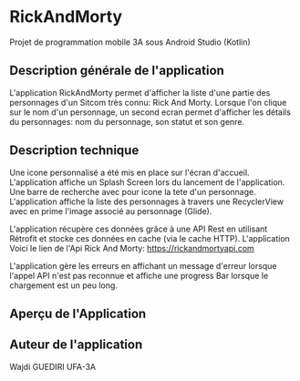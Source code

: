 # RickAndMorty

Projet de programmation mobile 3A sous Android Studio (Kotlin)

## Description générale de l'application

L'application RickAndMorty permet d'afficher la liste d'une partie des personnages d'un Sitcom très connu: Rick And Morty.
Lorsque l'on clique sur le nom d'un personnage, un second ecran permet d'afficher les détails du personnages: nom du personnage, son statut et son genre.

## Description technique

Une icone personnalisé a été mis en place sur l'écran d'accueil.
L'application affiche un Splash Screen lors du lancement de l'application.
Une barre de recherche avec pour icone la tete d'un personnage.
L'application affiche la liste des personnages à travers une RecyclerView avec en prime l'image associé au personnage (Glide). 

L'application récupère ces données grâce à une API Rest en utilisant Rétrofit et stocke ces données en cache (via le cache HTTP). L'application 
Voici le lien de l'Api Rick And Morty: https://rickandmortyapi.com

L'application gère les erreurs en affichant un message d'erreur lorsque l'appel API n'est pas reconnue et affiche une progress Bar lorsque le chargement est un peu long.

## Aperçu de l'Application

## Auteur de l'application

Wajdi GUEDIRI UFA-3A

